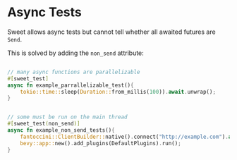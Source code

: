 # Async Tests

Sweet allows async tests but cannot tell whether all awaited futures are `Send`. 

This is solved by adding the `non_send` attribute:
```rs

// many async functions are parallelizable
#[sweet_test]
async fn example_parrallelizable_test(){
	tokio::time::sleep(Duration::from_millis(100)).await.unwrap();
}


// some must be run on the main thread
#[sweet_test(non_send)]
async fn example_non_send_tests(){
	fantoccini::ClientBuilder::native().connect("http://example.com").await;
	bevy::app::new().add_plugins(DefaultPlugins).run();
}
```